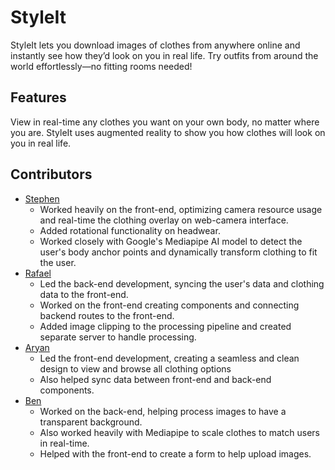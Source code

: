 # StyleIt

StyleIt lets you download images of clothes from anywhere online and instantly see how they’d look on you in real life. Try outfits from around the world effortlessly—no fitting rooms needed!

## Features

View in real-time any clothes you want on your own body, no matter where you are. StyleIt uses augmented reality to show you how clothes will look on you in real life.

## Contributors
- [Stephen](https://github.com/realstephendong)
    - Worked heavily on the front-end, optimizing camera resource usage and real-time the clothing overlay on web-camera interface.
    - Added rotational functionality on headwear.
    - Worked closely with Google's Mediapipe AI model to detect the user's body anchor points and dynamically transform clothing to fit the user.
- [Rafael](https://github.com/raf-fonseca)
    - Led the back-end development, syncing the user's data and clothing data to the front-end.
    - Worked on the front-end creating components and connecting backend routes to the front-end.
    - Added image clipping to the processing pipeline and created separate server to handle processing.
- [Aryan](https://github.com/patel-aaryan)
    - Led the front-end development, creating a seamless and clean design to view and browse all clothing options
    - Also helped sync data between front-end and back-end components.
- [Ben](https://github.com/Leg3ndary)
    - Worked on the back-end, helping process images to have a transparent background.
    - Also worked heavily with Mediapipe to scale clothes to match users in real-time.
    - Helped with the front-end to create a form to help upload images.
